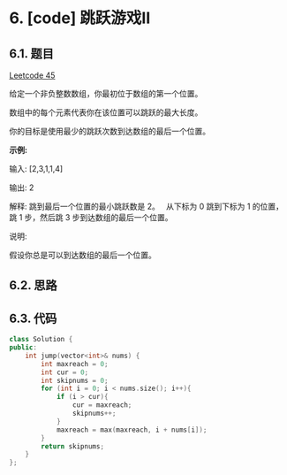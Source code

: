 # 6. [code] 跳跃游戏Ⅱ

## 6.1. 题目

[Leetcode 45](https://leetcode-cn.com/problems/jump-game-ii)

给定一个非负整数数组，你最初位于数组的第一个位置。

数组中的每个元素代表你在该位置可以跳跃的最大长度。

你的目标是使用最少的跳跃次数到达数组的最后一个位置。

**示例:**

输入: [2,3,1,1,4]

输出: 2

解释: 跳到最后一个位置的最小跳跃数是 2。
     从下标为 0 跳到下标为 1 的位置，跳 1 步，然后跳 3 步到达数组的最后一个位置。

说明:

假设你总是可以到达数组的最后一个位置。

## 6.2. 思路


## 6.3. 代码

```c++
class Solution {
public:
    int jump(vector<int>& nums) {
        int maxreach = 0;
        int cur = 0;
        int skipnums = 0;
        for (int i = 0; i < nums.size(); i++){
            if (i > cur){
                cur = maxreach;
                skipnums++;
            }
            maxreach = max(maxreach, i + nums[i]);
        }
        return skipnums;
    }
};
```

